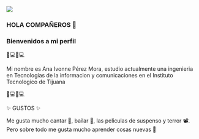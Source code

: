 
![](https://images.cooltext.com/5549017.png)

### HOLA COMPAÑEROS 👋

### Bienvenidos a mi perfil

👋​💻​🦋​💻​

Mi nombre es Ana Ivonne Pérez Mora, estudio actualmente una ingenieria en Tecnologias de la informacion y comunicaciones en el Instituto Tecnologico de Tijuana

👋​💻​🦋​💻​


✨ GUSTOS ✨


Me gusta mucho cantar 🎤, bailar 💃, las peliculas de suspenso y terror 📽️. Pero sobre todo me gusta mucho aprender cosas nuevas 🔭


<!--
**pivonne/pivonne** is a ✨ _special_ ✨ repository because its `README.md` (this file) appears on your GitHub profile.

Here are some ideas to get you started:

- 🔭 I’m currently working on ...
- 🌱 I’m currently learning ...
- 👯 I’m looking to collaborate on ...
- 🤔 I’m looking for help with ...
- 💬 Ask me about ...
- 📫 How to reach me: ...
- 😄 Pronouns: ...
- ⚡ Fun fact: ...
-->
